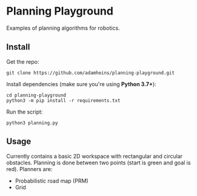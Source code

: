 # Planning Playground

Examples of planning algorithms for robotics.

## Install

Get the repo:
```
git clone https://github.com/adamheins/planning-playground.git
```

Install dependencies (make sure you're using **Python 3.7+**):
```
cd planning-playground
python3 -m pip install -r requirements.txt
```

Run the script:
```
python3 planning.py
```

## Usage

Currently contains a basic 2D workspace with rectangular and circular
obstacles. Planning is done between two points (start is green and goal is
red). Planners are:

* Probabilistic road map (PRM)
* Grid
